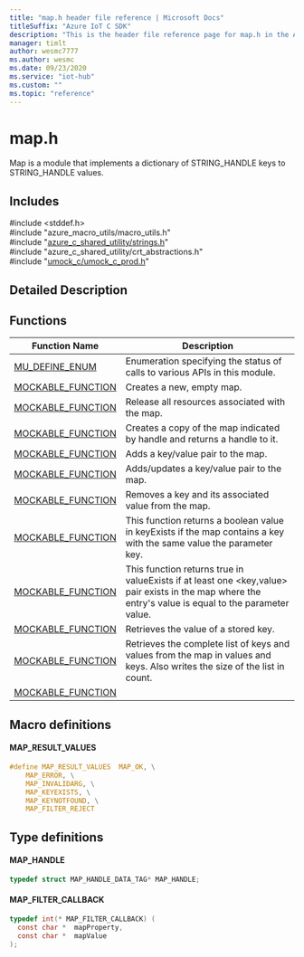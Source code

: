```yaml
---                             
title: "map.h header file reference | Microsoft Docs" 
titleSuffix: "Azure IoT C SDK"            
description: "This is the header file reference page for map.h in the Azure IoT C SDK. This SDK is used with Azure IoT Hub and Azure IoT Hub Device Provisioning Service"            
manager: timlt                 
author: wesmc7777              
ms.author: wesmc               
ms.date: 09/23/2020                    
ms.service: "iot-hub"             
ms.custom: ""                
ms.topic: "reference"        
---                            
```


# map.h 

Map is a module that implements a dictionary of STRING_HANDLE keys to STRING_HANDLE values.

## Includes

\#include <stddef.h>  
\#include "azure_macro_utils/macro_utils.h"  
\#include "[azure_c_shared_utility/strings.h](strings-h.md)"  
\#include "azure_c_shared_utility/crt_abstractions.h"  
\#include "[umock_c/umock_c_prod.h](umock-c-prod-h.md)"  

## Detailed Description

## Functions

Function Name                  | Description                                
--------------------------------|---------------------------------------------
[MU_DEFINE_ENUM](./map-h/mu-define-enum.md)            | Enumeration specifying the status of calls to various APIs in this module.
[MOCKABLE_FUNCTION](./map-h/mockable-function.md)            | Creates a new, empty map.
[MOCKABLE_FUNCTION](./map-h/mockable-function.md)            | Release all resources associated with the map.
[MOCKABLE_FUNCTION](./map-h/mockable-function.md)            | Creates a copy of the map indicated by handle and returns a handle to it.
[MOCKABLE_FUNCTION](./map-h/mockable-function.md)            | Adds a key/value pair to the map.
[MOCKABLE_FUNCTION](./map-h/mockable-function.md)            | Adds/updates a key/value pair to the map.
[MOCKABLE_FUNCTION](./map-h/mockable-function.md)            | Removes a key and its associated value from the map.
[MOCKABLE_FUNCTION](./map-h/mockable-function.md)            | This function returns a boolean value in keyExists if the map contains a key with the same value the parameter key.
[MOCKABLE_FUNCTION](./map-h/mockable-function.md)            | This function returns true in valueExists if at least one <key,value> pair exists in the map where the entry's value is equal to the parameter value.
[MOCKABLE_FUNCTION](./map-h/mockable-function.md)            | Retrieves the value of a stored key.
[MOCKABLE_FUNCTION](./map-h/mockable-function.md)            | Retrieves the complete list of keys and values from the map in values and keys. Also writes the size of the list in count.
[MOCKABLE_FUNCTION](./map-h/mockable-function.md)            | 

## Macro definitions

#### MAP_RESULT_VALUES

```C
#define MAP_RESULT_VALUES  MAP_OK, \
    MAP_ERROR, \
    MAP_INVALIDARG, \
    MAP_KEYEXISTS, \
    MAP_KEYNOTFOUND, \
    MAP_FILTER_REJECT 
```

## Type definitions

#### MAP_HANDLE

```C
typedef struct MAP_HANDLE_DATA_TAG* MAP_HANDLE;
```

#### MAP_FILTER_CALLBACK

```C
typedef int(* MAP_FILTER_CALLBACK) (
  const char *  mapProperty,
  const char *  mapValue
);
```

